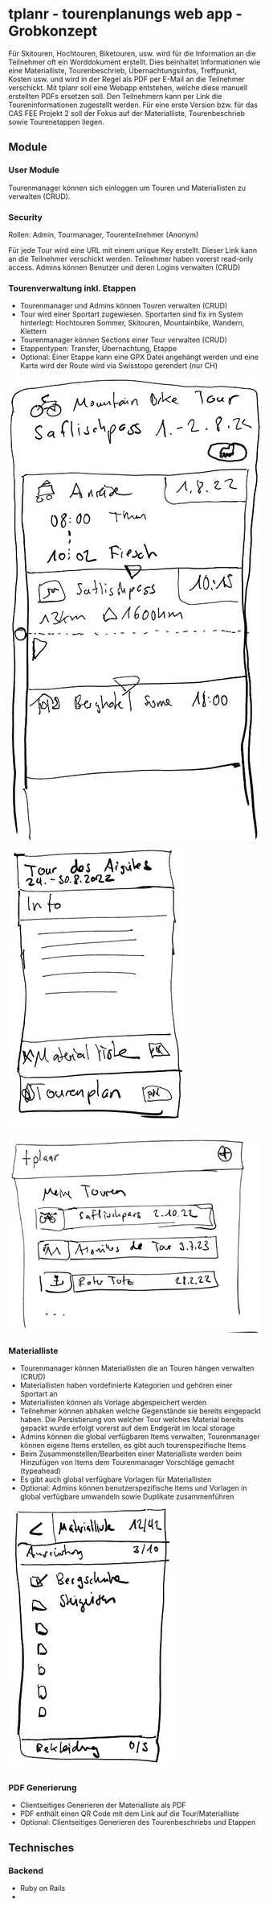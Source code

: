 # tplanr - tourenplanungs web app - Grobkonzept

Für Skitouren, Hochtouren, Biketouren, usw. wird für die Information an die Teilnehmer oft ein Worddokument erstellt. Dies beinhaltet Informationen wie eine Materialliste, Tourenbeschrieb, Übernachtungsinfos, Treffpunkt, Kosten usw. und wird in der Regel als PDF per E-Mail an die Teilnehmer verschickt.
Mit tplanr soll eine Webapp entstehen, welche diese manuell erstellten PDFs ersetzen soll. Den Teilnehmern kann per Link die Toureninformationen zugestellt werden. Für eine erste Version bzw. für das CAS FEE Projekt 2 soll der Fokus auf der Materialliste, Tourenbeschrieb sowie Tourenetappen liegen.

## Module

### User Module

Tourenmanager können sich einloggen um Touren und Materiallisten zu verwalten (CRUD). 

### Security

Rollen: Admin, Tourmanager, Tourenteilnehmer (Anonym)

Für jede Tour wird eine URL mit einem unique Key erstellt. Dieser Link kann an die Teilnehmer verschickt werden. Teilnehmer haben vorerst read-only access. Admins können Benutzer und deren Logins verwalten (CRUD)

### Tourenverwaltung inkl. Etappen

* Tourenmanager und Admins können Touren verwalten (CRUD)
* Tour wird einer Sportart zugewiesen. Sportarten sind fix im System hinterlegt: Hochtouren Sommer, Skitouren, Mountainbike, Wandern, Klettern
* Tourenmanager können Sections einer Tour verwalten (CRUD)
* Etappentypen: Transfer, Übernachtung, Etappe
* Optional: Einer Etappe kann eine GPX Datei angehängt werden und eine Karte wird der Route wird via Swisstopo gerendert (nur CH)

![Touren Etappen](https://github.com/mtnstar/tplanr/raw/main/doc/prep/tplanr_wf1_touretappen.png)

![Touren Teilnehmer](https://github.com/mtnstar/tplanr/raw/main/doc/prep/tplanr_wf2_teilnehmer.png)

![Touren Overview](https://github.com/mtnstar/tplanr/raw/main/doc/prep/tplanr_wf4_touren.png)

### Materialliste

* Tourenmanager können Materiallisten die an Touren hängen verwalten (CRUD)
* Materiallisten haben vordefinierte Kategorien und gehören einer Sportart an
* Materiallisten können als Vorlage abgespeichert werden
* Teilnehmer können abhaken welche Gegenstände sie bereits eingepackt haben. Die Persistierung von welcher Tour welches Material bereits gepackt wurde erfolgt vorerst auf dem Endgerät im local storage
* Admins können die global verfügbaren Items verwalten, Tourenmanager können eigene Items erstellen, es gibt auch tourenspezifische Items
* Beim Zusammenstellen/Bearbeiten einer Materialliste werden beim Hinzufügen von Items dem Tourenmanager Vorschläge gemacht (typeahead)
* Es gibt auch global verfügbare Vorlagen für Materiallisten
* Optional: Admins können benutzerspezifische Items und Vorlagen in global verfügbare umwandeln sowie Duplikate zusammenführen

![Materialliste Teilnehmer](https://github.com/mtnstar/tplanr/raw/main/doc/prep/tplanr_wf3_matlistecheck.png)

### PDF Generierung

* Clientseitiges Generieren der Materialliste als PDF
* PDF enthält einen QR Code mit dem Link auf die Tour/Materialliste
* Optional: Clientseitiges Generieren des Tourenbeschriebs und Etappen

## Technisches

### Backend

* Ruby on Rails
* 
